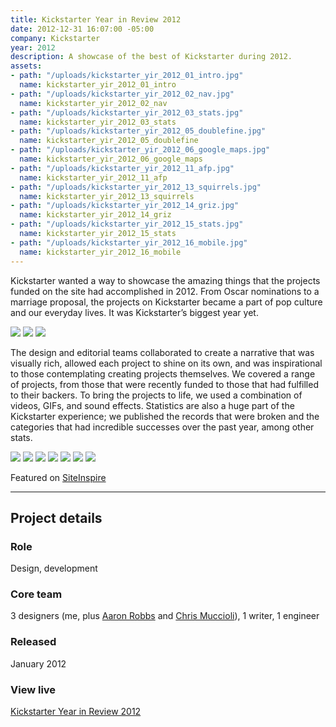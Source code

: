 ```yaml
---
title: Kickstarter Year in Review 2012
date: 2012-12-31 16:07:00 -05:00
company: Kickstarter
year: 2012
description: A showcase of the best of Kickstarter during 2012.
assets:
- path: "/uploads/kickstarter_yir_2012_01_intro.jpg"
  name: kickstarter_yir_2012_01_intro
- path: "/uploads/kickstarter_yir_2012_02_nav.jpg"
  name: kickstarter_yir_2012_02_nav
- path: "/uploads/kickstarter_yir_2012_03_stats.jpg"
  name: kickstarter_yir_2012_03_stats
- path: "/uploads/kickstarter_yir_2012_05_doublefine.jpg"
  name: kickstarter_yir_2012_05_doublefine
- path: "/uploads/kickstarter_yir_2012_06_google_maps.jpg"
  name: kickstarter_yir_2012_06_google_maps
- path: "/uploads/kickstarter_yir_2012_11_afp.jpg"
  name: kickstarter_yir_2012_11_afp
- path: "/uploads/kickstarter_yir_2012_13_squirrels.jpg"
  name: kickstarter_yir_2012_13_squirrels
- path: "/uploads/kickstarter_yir_2012_14_griz.jpg"
  name: kickstarter_yir_2012_14_griz
- path: "/uploads/kickstarter_yir_2012_15_stats.jpg"
  name: kickstarter_yir_2012_15_stats
- path: "/uploads/kickstarter_yir_2012_16_mobile.jpg"
  name: kickstarter_yir_2012_16_mobile
---
```


Kickstarter wanted a way to showcase the amazing things that the projects funded on the site had accomplished in 2012. From Oscar nominations to a marriage proposal, the projects on Kickstarter became a part of pop culture and our everyday lives. It was Kickstarter’s biggest year yet.

<div class="jh-text-cms__img jh-text-cms__img--full-width">
  <img src="/uploads/kickstarter_yir_2012_01_intro.jpg">
  <img src="/uploads/kickstarter_yir_2012_02_nav.jpg">
  <img src="/uploads/kickstarter_yir_2012_03_stats.jpg">
</div>

The design and editorial teams collaborated to create a narrative that was visually rich, allowed each project to shine on its own, and was inspirational to those contemplating creating projects themselves. We covered a range of projects, from those that were recently funded to those that had fulfilled to their backers. To bring the projects to life, we used a combination of videos, GIFs, and sound effects. Statistics are also a huge part of the Kickstarter experience; we published the records that were broken and the categories that had incredible successes over the past year, among other stats.

<div class="jh-text-cms__img jh-text-cms__img--full-width">
  <img src="/uploads/kickstarter_yir_2012_05_doublefine.jpg">
  <img src="/uploads/kickstarter_yir_2012_06_google_maps.jpg">
  <img src="/uploads/kickstarter_yir_2012_11_afp.jpg">
  <img src="/uploads/kickstarter_yir_2012_13_squirrels.jpg">
  <img src="/uploads/kickstarter_yir_2012_14_griz.jpg">
  <img src="/uploads/kickstarter_yir_2012_15_stats.jpg">
  <img src="/uploads/kickstarter_yir_2012_16_mobile.jpg">
</div>

Featured on [SiteInspire](http://www.siteinspire.com/websites/3105-the-best-of-kickstarter-2012)


---


## Project details

<div class="jh-text-cms__project-details">
    <div>
        <h3>Role</h3>
    </div>
    <div>
        <p>Design, development</p>
    </div>
    <div>
        <h3>Core team</h3>
    </div>
    <div>
        <p>3 designers (me, plus <a href="http://www.aaronrobbs.com">Aaron Robbs</a> and <a href="https://chrismuccioli.com">Chris Muccioli</a>), 1 writer, 1 engineer</p>
    </div>
    <div>
        <h3>Released</h3>
    </div>
    <div>
        <p>January 2012</p>
    </div>
    <div>
        <h3>View live</h3>
    </div>
    <div>
        <p><a href="http://kickstarter.com/year/2012" target="_blank">Kickstarter Year in Review 2012</a></p>
    </div>
</div>
